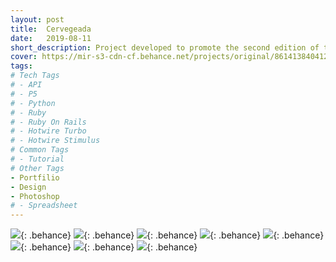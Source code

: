```yaml
---
layout: post
title:  Cervegeada
date:   2019-08-11
short_description: Project developed to promote the second edition of the CerveGeada 2019 party organized by Cross Formaturas company.
cover: https://mir-s3-cdn-cf.behance.net/projects/original/86141384041211.Y3JvcCwxMzk5LDEwOTUsMCww.jpg
tags:
# Tech Tags
# - API
# - P5
# - Python
# - Ruby
# - Ruby On Rails
# - Hotwire Turbo
# - Hotwire Stimulus
# Common Tags
# - Tutorial
# Other Tags
- Portfilio
- Design
- Photoshop
# - Spreadsheet
---
```


![](https://mir-s3-cdn-cf.behance.net/project_modules/fs/1171c884041211.5d507b8ed3670.jpg){: .behance}
![](https://mir-s3-cdn-cf.behance.net/project_modules/fs/287b0084041211.5d507b8ed3101.jpg){: .behance}
![](https://mir-s3-cdn-cf.behance.net/project_modules/fs/a3c7eb84041211.5d507b8ed4354.gif){: .behance}
![](https://mir-s3-cdn-cf.behance.net/project_modules/fs/86a0fb84041211.5d507dd469661.jpg){: .behance}
![](https://mir-s3-cdn-cf.behance.net/project_modules/fs/af58f284041211.5d507b8ed25de.jpg){: .behance}
![](https://mir-s3-cdn-cf.behance.net/project_modules/fs/b9521a84041211.5d507b8ed21d2.jpg){: .behance}
![](https://mir-s3-cdn-cf.behance.net/project_modules/fs/375e9384041211.5d507b8ed2b76.jpg){: .behance}
![](https://mir-s3-cdn-cf.behance.net/project_modules/fs/64638484041211.5d507b8ed1c09.jpg){: .behance}


